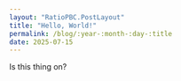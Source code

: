 ```yaml
---
layout: "RatioPBC.PostLayout"
title: "Hello, World!"
permalink: /blog/:year-:month-:day-:title
date: 2025-07-15
---
```


Is this thing on?
